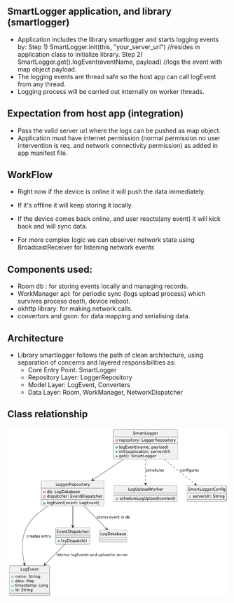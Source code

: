 
SmartLogger application, and library (smartlogger)
-
 - Application includes the library smartlogger and starts logging events by:
   Step 1) SmartLogger.init(this, "your_server_url") //resides in application class to initialize library.
   Step 2)  SmartLogger.get().logEvent(eventName, payload) //logs the event with map object payload.
- The logging events are thread safe so the host app can call logEvent from any thread.
- Logging process will be carried out internally on worker threads.

Expectation from host app (integration)
-
 - Pass the valid server url where the logs can be pushed as map object.
 - Application must have internet permission (normal permission no user intervention is req. and 
  network connectivity permission) as added in app manifest file.

  
WorkFlow
- 
- Right now if the device is online it will push the data immediately.
- If it's offline it will keep storing it locally.

 - If the device comes back online, and user reacts(any event) it will kick back and will sync data. 
 - For more complex logic we can observer network state using BroadcastReceiver for listening network events

Components used:
- 
- Room db : for storing events locally and managing records.
- WorkManager api: for periodic sync (logs upload process) which survives process death, device reboot.
- okhttp library: for making network calls.
- convertors and gson: for data mapping and serialising data.

Architecture
- 
- Library smartlogger follows the path of clean architecture, using separation of concerns 
  and layered responsibilities as: 
   - Core Entry Point: SmartLogger 
   - Repository Layer: LoggerRepository 
   - Model Layer: LogEvent, Converters 
   - Data Layer: Room, WorkManager, NetworkDispatcher

## Class relationship
![ClassRelationShip](./class_relationship.png)
